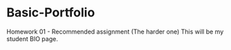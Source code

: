 # Basic-Portfolio
Homework 01 - Recommended assignment (The harder one)
This will be my student BIO page. 
